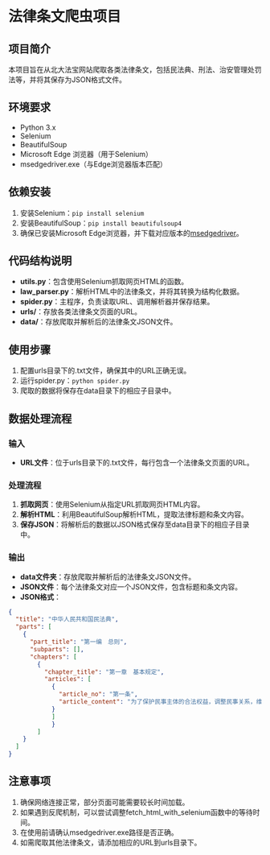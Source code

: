 # 法律条文爬虫项目

## 项目简介
本项目旨在从北大法宝网站爬取各类法律条文，包括民法典、刑法、治安管理处罚法等，并将其保存为JSON格式文件。

## 环境要求
- Python 3.x
- Selenium
- BeautifulSoup
- Microsoft Edge 浏览器（用于Selenium）
- msedgedriver.exe（与Edge浏览器版本匹配）

## 依赖安装
1. 安装Selenium：`pip install selenium`
2. 安装BeautifulSoup：`pip install beautifulsoup4`
3. 确保已安装Microsoft Edge浏览器，并下载对应版本的[msedgedriver](https://developer.microsoft.com/en-us/microsoft-edge/tools/webdriver/)。

## 代码结构说明
- **utils.py**：包含使用Selenium抓取网页HTML的函数。
- **law_parser.py**：解析HTML中的法律条文，并将其转换为结构化数据。
- **spider.py**：主程序，负责读取URL、调用解析器并保存结果。
- **urls/**：存放各类法律条文页面的URL。
- **data/**：存放爬取并解析后的法律条文JSON文件。

## 使用步骤
1. 配置urls目录下的.txt文件，确保其中的URL正确无误。
2. 运行spider.py：`python spider.py`
3. 爬取的数据将保存在data目录下的相应子目录中。

## 数据处理流程

### 输入
- **URL文件**：位于urls目录下的.txt文件，每行包含一个法律条文页面的URL。

### 处理流程
1. **抓取网页**：使用Selenium从指定URL抓取网页HTML内容。
2. **解析HTML**：利用BeautifulSoup解析HTML，提取法律标题和条文内容。
3. **保存JSON**：将解析后的数据以JSON格式保存至data目录下的相应子目录中。

### 输出
- **data文件夹**：存放爬取并解析后的法律条文JSON文件。
- **JSON文件**：每个法律条文对应一个JSON文件，包含标题和条文内容。
- **JSON格式**：
```json
{
  "title": "中华人民共和国民法典",
  "parts": [
    {
      "part_title": "第一编　总则",
      "subparts": [],
      "chapters": [
        {
          "chapter_title": "第一章　基本规定",
          "articles": [
            {
              "article_no": "第一条",
              "article_content": "为了保护民事主体的合法权益，调整民事关系，维护社会和经济秩序，适应中国特色社会主义发展要求，弘扬社会主义核心价值观，根据宪法，制定本法。"
            }
            ]
            }   
        ]
    }
  ]
}             
```

## 注意事项
1. 确保网络连接正常，部分页面可能需要较长时间加载。
2. 如果遇到反爬机制，可以尝试调整fetch_html_with_selenium函数中的等待时间。
3. 在使用前请确认msedgedriver.exe路径是否正确。
4. 如需爬取其他法律条文，请添加相应的URL到urls目录下。